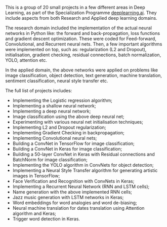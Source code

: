 This is a group of 20 small projects in a few different areas in Deep Learning, as part of the Specialization Programme <a target="_blank" href="https://www.deeplearning.ai">deeplearning.ai</a>. They include aspects from both Research and Applied deep learning domains.

The research domain included the implementation of the actual neural networks in Python like: the forward and back-propagation, loss functions and gradient descent optimization. These were coded for Feed-forward, Convolutional, and Recurrent neural nets. Then, a few important algorithms were implemented on top, such as: regularization (L2 and Dropout), initialisation, gradient checking, residual connections, batch normalization, YOLO, attention etc.

In the applied domain, the above networks were applied on problems like image classification, object detection, text generation, machine translation, sentiment classification, neural style transfer etc.

The full list of projects includes:

- Implementing the Logistic regression algorithm;
- Implementing a shallow neural network;
- Implementing a deep neural network;
- Image classification using the above deep neural net;
- Experimenting with various neural net initialisation techniques;
- Implementing L2 and Dropout regularization;
- Implementing Gradient Checking in backpropagation;
- Implementing Convolutional neural nets;
- Building a ConvNet in TensorFlow for image classification;
- Building a ConvNet in Keras for image classification;
- Building a 50-layer ConvNet in Keras with Residual connections and BatchNorm for image classification;
- Implementing the YOLO algorithm in ConvNets for object detection;
- Implementing a Neural Style Transfer algorithm for generating artistic images in TensorFlow;
- Face Verification and Recognition with ConvNets in Keras;
- Implementing a Recurrent Neural Network (RNN and LSTM cells);
- Name generation with the above implemented RNN cells;
- Jazz music generation with LSTM networks in Keras;
- Word embeddings for word analogies and word de-biasing;
- Neural machine translation for dates translation using Attention algorithm and Keras;
- Trigger word detection in Keras.